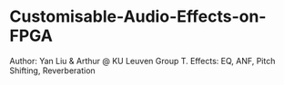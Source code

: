 # Customisable-Audio-Effects-on-FPGA
Author: Yan Liu &amp; Arthur @ KU Leuven Group T. Effects: EQ, ANF, Pitch Shifting, Reverberation
